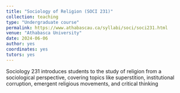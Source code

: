 ```yaml
---
title: "Sociology of Religion (SOCI 231)"
collection: teaching
type: "Undergraduate course"
permalink: https://www.athabascau.ca/syllabi/soci/soci231.html
venue: "Athabasca University"
date: 2024-06-06
author: yes
coordinates: yes
tutors: yes
---
```

Sociology 231 introduces students to the study of religion from a sociological perspective, covering topics like superstition, institutional corruption, emergent religious movements, and critical thinking

